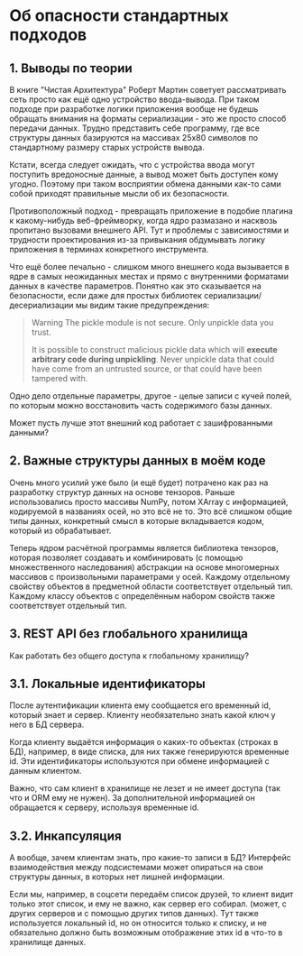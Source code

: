 # Об опасности стандартных подходов

## 1. Выводы по теории
В книге "Чистая Архитектура" Роберт Мартин советует рассматривать
сеть просто как ещё одно устройство ввода-вывода.
При таком подходе при разработке логики приложения
вообще не будешь обращать внимания на форматы сериализации -
это же просто способ передачи данных.
Трудно представить себе программу, где все структуры данных
базируются на массивах 25x80 символов по стандартному размеру
старых устройств вывода.

Кстати, всегда следует ожидать, что с устройства ввода
могут поступить вредоносные данные,
а вывод может быть доступен кому угодно.
Поэтому при таком восприятии обмена данными как-то сами собой
приходят правильные мысли об их безопасности.

Противоположный подход - превращать приложение в подобие плагина
к какому-нибудь веб-фреймворку,
когда ядро размазано и насквозь пропитано вызовами внешнего API.
Тут и проблемы с зависимостями и трудности проектирования
из-за привыкания обдумывать логику приложения
в терминах конкретного инструмента.

Что ещё более печально - слишком много внешнего кода вызывается в ядре
в самых неожиданных местах и прямо с внутренними форматами данных
в качестве параметров.
Понятно как это сказывается на безопасности, если даже для простых
библиотек сериализации/десериализации мы видим такие предупреждения:

> Warning The pickle module is not secure. Only unpickle data you trust.
>
> It is possible to construct malicious pickle data which will
> **execute arbitrary code during unpickling**.
> Never unpickle data that could have come from an untrusted source,
> or that could have been tampered with.

Одно дело отдельные параметры, другое - целые записи с кучей полей,
по которым можно восстановить часть содержимого базы данных.

Может пусть лучше этот внешний код работает с зашифрованными данными?


## 2. Важные структуры данных в моём коде
Очень много усилий уже было (и ещё будет) потрачено 
как раз на разработку структур данных на основе тензоров.
Раньше использовались просто массивы NumPy, потом XArray с информацией,
кодируемой в названиях осей, но это всё не то.
Это всё слишком общие типы данных, конкретный смысл в которые
вкладывается кодом, который из обрабатывает.

Теперь ядром расчётной программы является библиотека тензоров,
которая позволяет создавать и комбинировать
(с помощью множественного наследования)
абстракции на основе многомерных массивов
с произвольными параметрами у осей.
Каждому отдельному свойству объектов в предметной области
соответствует отдельный тип.
Каждому классу объектов с определённым набором свойств
также соответствует отдельный тип.


## 3. REST API без глобального хранилища
Как работать без общего доступа к глобальному хранилищу?

## 3.1. Локальные идентификаторы
После аутентификации клиента ему сообщается его временный id,
который знает и сервер.
Клиенту необязательно знать какой ключ у него в БД сервера.

Когда клиенту выдаётся информация о каких-то объектах (строках в БД),
например, в виде списка,
для них также генерируются временные id.
Эти идентификаторы используются при обмене информацией с данным клиентом.

Важно, что сам клиент в хранилище не лезет и не имеет доступа
(так что и ORM ему не нужен).
За дополнительной информацией он обращается к серверу,
используя временные id.


## 3.2. Инкапсуляция
А вообще, зачем клиентам знать, про какие-то записи в БД?
Интерфейс взаимодействия между подсистемами
может опираться на свои структуры данных,
в которых нет лишней информации.

Если мы, например, в соцсети передаём список друзей,
то клиент видит только этот список,
и ему не важно, как сервер его собирал.
(может, с других серверов и с помощью других типов данных).
Тут также используется локальный id,
но он относится только к списку,
и не обязательно должно быть возможным отображение
этих id в что-то в хранилище данных.
